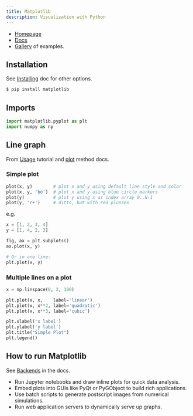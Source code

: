 ```yaml
---
title: Matplotlib
description: Visualization with Python
---
```


- [Homepage](https://matplotlib.org/)
- [Docs](https://matplotlib.org/stable/contents.html)
- [Gallery](https://matplotlib.org/stable/gallery/) of examples.


## Installation

See [Installing](https://matplotlib.org/stable/users/installing.html) doc for other options.

```sh
$ pip install matplotlib
```


## Imports

```python
import matplotlib.pyplot as plt
import numpy as np
```


## Line graph

From [Usage](https://matplotlib.org/stable/tutorials/introductory/usage.html) tutorial and [plot](https://matplotlib.org/stable/api/_as_gen/matplotlib.axes.Axes.plot.html#matplotlib.axes.Axes.plot) method docs.

### Simple plot

```python
plot(x, y)        # plot x and y using default line style and color
plot(x, y, 'bo')  # plot x and y using blue circle markers
plot(y)           # plot y using x as index array 0..N-1
plot(y, 'r+')     # ditto, but with red plusses
```

e.g.

```python
x = [1, 2, 3, 4]
y = [1, 4, 2, 3]

fig, ax = plt.subplots()  
ax.plot(x, y) 

# Or in one line:
plt.plot(x, y) 
```

### Multiple lines on a plot

```python
x = np.linspace(0, 2, 100)

plt.plot(x, x,    label='linear')  
plt.plot(x, x**2, label='quadratic') 
plt.plot(x, x**3, label='cubic')

plt.xlabel('x label')
plt.ylabel('y label')
plt.title("Simple Plot")
plt.legend()
```


## How to run Matplotlib

See [Backends](https://matplotlib.org/stable/tutorials/introductory/usage.html#backends) in the docs.

- Run Jupyter notebooks and draw inline plots for quick data analysis. 
- Embed plots into GUIs like PyQt or PyGObject to build rich applications. 
- Use batch scripts to generate postscript images from numerical simulations.
- Run web application servers to dynamically serve up graphs.

